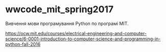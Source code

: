 # wwcode_mit_spring2017
Вивчення мови програмування Python по програмі MIT.

https://ocw.mit.edu/courses/electrical-engineering-and-computer-science/6-0001-introduction-to-computer-science-and-programming-in-python-fall-2016
